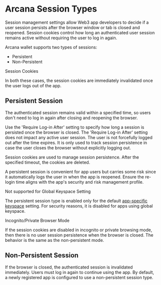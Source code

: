 # Arcana Session Types

Session management settings allow Web3 app developers to decide if a user session persists after the browser window or tab is closed and reopened. Session cookies control how long an authenticated user session remains active without requiring the user to log in again.

Arcana wallet supports two types of sessions:

- Persistent
- Non-Persistent

Session Cookies

In both these cases, the session cookies are immediately invalidated once the user logs out of the app.

## Persistent Session

The authenticated session remains valid within a specified time, so users don't need to log in again after closing and reopening the browser.

Use the 'Require Log-in After' setting to specify how long a session is persisted once the browser is closed. The 'Require Log-in After' setting does not impact any active user session. The user is not forcefully logged out after the time expires. It is only used to track session persistence in case the user closes the browser without explicitly logging out.

Session cookies are used to manage session persistence. After the specified timeout, the cookies are deleted.

A persistent session is convenient for app users but carries some risk since it automatically logs the user in when the app is reopened. Ensure the re-login time aligns with the app's security and risk management profile.

Not supported for Global Keyspace Setting

The persistent session type is enabled only for the default [app-specific keyspace](../keyspace-types/) setting. For security reasons, it is disabled for apps using global keyspace.

Incognito/Private Browser Mode

If the session cookies are disabled in incognito or private browsing mode, then there is no user session persistence when the browser is closed. The behavior is the same as the non-persistent mode.

## Non-Persistent Session

If the browser is closed, the authenticated session is invalidated immediately. Users must log in again to continue using the app. By default, a newly registered app is configured to use a non-persistent session type.
